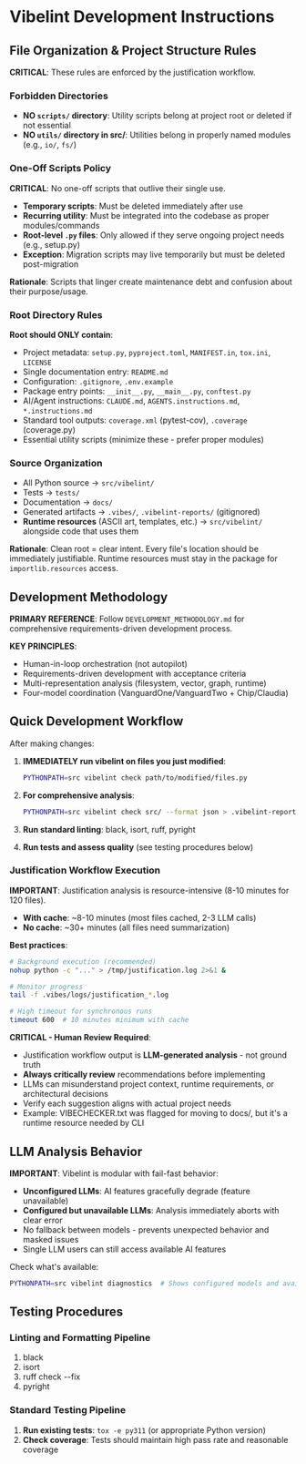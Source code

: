 # Vibelint Development Instructions

## File Organization & Project Structure Rules

**CRITICAL**: These rules are enforced by the justification workflow.

### Forbidden Directories
- **NO `scripts/` directory**: Utility scripts belong at project root or deleted if not essential
- **NO `utils/` directory in src/**: Utilities belong in properly named modules (e.g., `io/`, `fs/`)

### One-Off Scripts Policy
**CRITICAL**: No one-off scripts that outlive their single use.

- **Temporary scripts**: Must be deleted immediately after use
- **Recurring utility**: Must be integrated into the codebase as proper modules/commands
- **Root-level `.py` files**: Only allowed if they serve ongoing project needs (e.g., setup.py)
- **Exception**: Migration scripts may live temporarily but must be deleted post-migration

**Rationale**: Scripts that linger create maintenance debt and confusion about their purpose/usage.

### Root Directory Rules
**Root should ONLY contain**:
- Project metadata: `setup.py`, `pyproject.toml`, `MANIFEST.in`, `tox.ini`, `LICENSE`
- Single documentation entry: `README.md`
- Configuration: `.gitignore`, `.env.example`
- Package entry points: `__init__.py`, `__main__.py`, `conftest.py`
- AI/Agent instructions: `CLAUDE.md`, `AGENTS.instructions.md`, `*.instructions.md`
- Standard tool outputs: `coverage.xml` (pytest-cov), `.coverage` (coverage.py)
- Essential utility scripts (minimize these - prefer proper modules)

### Source Organization
- All Python source → `src/vibelint/`
- Tests → `tests/`
- Documentation → `docs/`
- Generated artifacts → `.vibes/`, `.vibelint-reports/` (gitignored)
- **Runtime resources** (ASCII art, templates, etc.) → `src/vibelint/` alongside code that uses them

**Rationale**: Clean root = clear intent. Every file's location should be immediately justifiable. Runtime resources must stay in the package for `importlib.resources` access.

## Development Methodology

**PRIMARY REFERENCE**: Follow `DEVELOPMENT_METHODOLOGY.md` for comprehensive requirements-driven development process.

**KEY PRINCIPLES**:
- Human-in-loop orchestration (not autopilot)
- Requirements-driven development with acceptance criteria
- Multi-representation analysis (filesystem, vector, graph, runtime)
- Four-model coordination (VanguardOne/VanguardTwo + Chip/Claudia)

## Quick Development Workflow

After making changes:
1. **IMMEDIATELY run vibelint on files you just modified**:
   ```bash
   PYTHONPATH=src vibelint check path/to/modified/files.py
   ```

2. **For comprehensive analysis**:
   ```bash
   PYTHONPATH=src vibelint check src/ --format json > .vibelint-reports/$(date +%Y-%m-%d-%H%M%S)-analysis.json
   ```

3. **Run standard linting**: black, isort, ruff, pyright

4. **Run tests and assess quality** (see testing procedures below)

### Justification Workflow Execution

**IMPORTANT**: Justification analysis is resource-intensive (8-10 minutes for 120 files).

- **With cache**: ~8-10 minutes (most files cached, 2-3 LLM calls)
- **No cache**: ~30+ minutes (all files need summarization)

**Best practices**:
```bash
# Background execution (recommended)
nohup python -c "..." > /tmp/justification.log 2>&1 &

# Monitor progress
tail -f .vibes/logs/justification_*.log

# High timeout for synchronous runs
timeout 600  # 10 minutes minimum with cache
```

**CRITICAL - Human Review Required**:
- Justification workflow output is **LLM-generated analysis** - not ground truth
- **Always critically review** recommendations before implementing
- LLMs can misunderstand project context, runtime requirements, or architectural decisions
- Verify each suggestion aligns with actual project needs
- Example: VIBECHECKER.txt was flagged for moving to docs/, but it's a runtime resource needed by CLI

## LLM Analysis Behavior

**IMPORTANT**: Vibelint is modular with fail-fast behavior:
- **Unconfigured LLMs**: AI features gracefully degrade (feature unavailable)
- **Configured but unavailable LLMs**: Analysis immediately aborts with clear error
- No fallback between models - prevents unexpected behavior and masked issues
- Single LLM users can still access available AI features

Check what's available:
```bash
PYTHONPATH=src vibelint diagnostics  # Shows configured models and available features
```

## Testing Procedures

### Linting and Formatting Pipeline
1. black
2. isort
3. ruff check --fix
4. pyright

### Standard Testing Pipeline
1. **Run existing tests**: `tox -e py311` (or appropriate Python version)
2. **Check coverage**: Tests should maintain high pass rate and reasonable coverage
